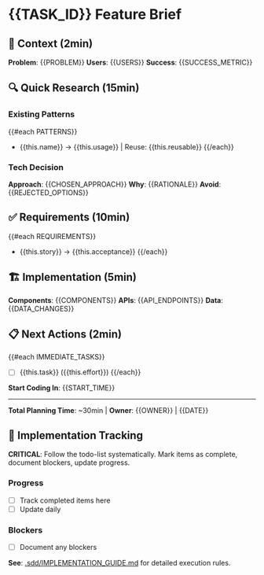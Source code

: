 # {{TASK_ID}} Feature Brief

## 🎯 Context (2min)
**Problem**: {{PROBLEM}}
**Users**: {{USERS}} 
**Success**: {{SUCCESS_METRIC}}

## 🔍 Quick Research (15min)
### Existing Patterns
{{#each PATTERNS}}
- {{this.name}} → {{this.usage}} | Reuse: {{this.reusable}}
{{/each}}

### Tech Decision
**Approach**: {{CHOSEN_APPROACH}}
**Why**: {{RATIONALE}}
**Avoid**: {{REJECTED_OPTIONS}}

## ✅ Requirements (10min)
{{#each REQUIREMENTS}}
- {{this.story}} → {{this.acceptance}}
{{/each}}

## 🏗️ Implementation (5min)
**Components**: {{COMPONENTS}}
**APIs**: {{API_ENDPOINTS}}
**Data**: {{DATA_CHANGES}}

## 📋 Next Actions (2min)
{{#each IMMEDIATE_TASKS}}
- [ ] {{this.task}} ({{this.effort}})
{{/each}}

**Start Coding In**: {{START_TIME}}

---
**Total Planning Time**: ~30min | **Owner**: {{OWNER}} | {{DATE}}

<!-- Living Document - Update as you code -->

## 🔄 Implementation Tracking

**CRITICAL**: Follow the todo-list systematically. Mark items as complete, document blockers, update progress.

### Progress
- [ ] Track completed items here
- [ ] Update daily

### Blockers
- [ ] Document any blockers

**See**: [.sdd/IMPLEMENTATION_GUIDE.md](mdc:.sdd/IMPLEMENTATION_GUIDE.md) for detailed execution rules.

